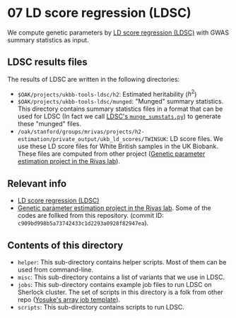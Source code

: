 # 07 LD score regression (LDSC)

We compute genetic parameters by [LD score regression (LDSC)](https://github.com/bulik/ldsc) with GWAS summary statistics as input. 

## LDSC results files

The results of LDSC are written in the following directories:

- `$OAK/projects/ukbb-tools-ldsc/h2`: Estimated heritability ($h^2$)
- `$OAK/projects/ukbb-tools-ldsc/munged`: "Munged" summary statistics. This directory contains summary statistics files in a format that can be used for LDSC (In fact we call [LDSC's `munge_sumstats.py`](https://github.com/bulik/ldsc/blob/master/munge_sumstats.py)) to generate these "munged" files.
- `/oak/stanford/groups/mrivas/projects/h2-estimation/private_output/ukb_ld_scores/TWINSUK`: LD score files. We use these LD score files for White British samples in the UK Biobank. These files are computed from other project ([Genetic parameter estimation project in the Rivas lab](https://github.com/rivas-lab/genetic-parameter-estimation)).

## Relevant info

- [LD score regression (LDSC)](https://github.com/bulik/ldsc)
- [Genetic parameter estimation project in the Rivas lab](https://github.com/rivas-lab/genetic-parameter-estimation). Some of the codes are follked from this repository. (commit ID: `c909bd998b5a73742433c1d2293a0928f82947ea`).

## Contents of this directory

- `helper`: This sub-directory contains helper scripts. Most of them can be used from command-line.
- `misc`: This sub-directory contains a list of variants that we use in LDSC.
- `jobs`: This sub-directory contains example job files to run LDSC on Sherlock cluster. The set of scripts in this directory is a folk from other repo ([Yosuke's array job template](https://github.com/yk-tanigawa/array-job-template)).
- `scripts`: This sub-directory contains scripts to run LDSC.


